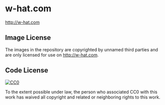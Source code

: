 # w-hat.com

http://w-hat.com

## Image License

The images in the repository are copyrighted by unnamed third parties and are only licensed for use on http://w-hat.com.

## Code License

[![CC0](http://i.creativecommons.org/p/zero/1.0/88x31.png)](http://creativecommons.org/publicdomain/zero/1.0/)

To the extent possible under law, the person who associated CC0 with this work has waived all copyright and related or neighboring rights to this work.
